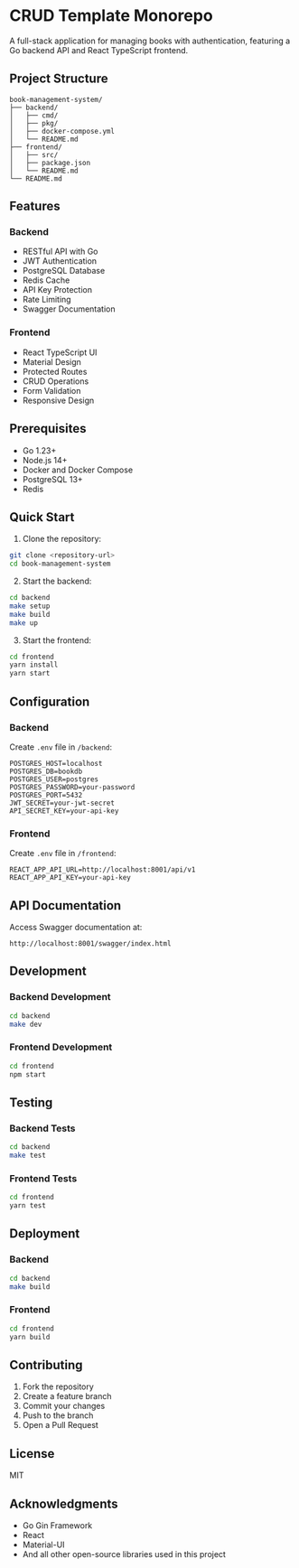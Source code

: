# CRUD Template Monorepo

A full-stack application for managing books with authentication, featuring a Go backend API and React TypeScript frontend.

## Project Structure

```
book-management-system/
├── backend/
│   ├── cmd/
│   ├── pkg/
│   ├── docker-compose.yml
│   └── README.md
├── frontend/
│   ├── src/
│   ├── package.json
│   └── README.md
└── README.md
```

## Features

### Backend

- RESTful API with Go
- JWT Authentication
- PostgreSQL Database
- Redis Cache
- API Key Protection
- Rate Limiting
- Swagger Documentation

### Frontend

- React TypeScript UI
- Material Design
- Protected Routes
- CRUD Operations
- Form Validation
- Responsive Design

## Prerequisites

- Go 1.23+
- Node.js 14+
- Docker and Docker Compose
- PostgreSQL 13+
- Redis

## Quick Start

1. Clone the repository:

```bash
git clone <repository-url>
cd book-management-system
```

2. Start the backend:

```bash
cd backend
make setup
make build
make up
```

3. Start the frontend:

```bash
cd frontend
yarn install
yarn start
```

## Configuration

### Backend

Create `.env` file in `/backend`:

```env
POSTGRES_HOST=localhost
POSTGRES_DB=bookdb
POSTGRES_USER=postgres
POSTGRES_PASSWORD=your-password
POSTGRES_PORT=5432
JWT_SECRET=your-jwt-secret
API_SECRET_KEY=your-api-key
```

### Frontend

Create `.env` file in `/frontend`:

```env
REACT_APP_API_URL=http://localhost:8001/api/v1
REACT_APP_API_KEY=your-api-key
```

## API Documentation

Access Swagger documentation at:

```
http://localhost:8001/swagger/index.html
```

## Development

### Backend Development

```bash
cd backend
make dev
```

### Frontend Development

```bash
cd frontend
npm start
```

## Testing

### Backend Tests

```bash
cd backend
make test
```

### Frontend Tests

```bash
cd frontend
yarn test
```

## Deployment

### Backend

```bash
cd backend
make build
```

### Frontend

```bash
cd frontend
yarn build
```

## Contributing

1. Fork the repository
2. Create a feature branch
3. Commit your changes
4. Push to the branch
5. Open a Pull Request

## License

MIT

## Acknowledgments

- Go Gin Framework
- React
- Material-UI
- And all other open-source libraries used in this project
